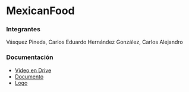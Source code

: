 # MexicanFood

### Integrantes 
Vásquez Pineda, Carlos Eduardo
Hernández González, Carlos Alejandro

### Documentación
- [Video en Drive]()
- [Documento](https://github.com/CarlosVasquezz/MexicanFood/blob/main/Doc.pdf)
- [Logo](https://github.com/CarlosVasquezz/MexicanFood/blob/main/MexiFood/app/src/main/res/drawable/logo.png)
